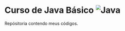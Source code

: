 # Curso de Java Básico ![Java](https://img.shields.io/badge/java-%23ED8B00.svg?style=for-the-badge&logo=openjdk&logoColor=white)

Repósitoria contendo meus códigos.
